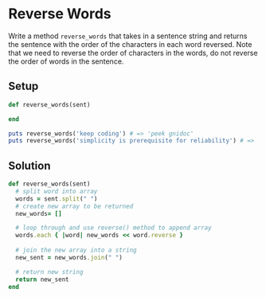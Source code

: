 # Reverse Words

Write a method `reverse_words` that takes in a sentence string and returns the sentence with the order of the characters in each word reversed. Note that we need to reverse the order of characters in the words, do not reverse the order of words in the sentence.

## Setup

```ruby
def reverse_words(sent)

end

puts reverse_words('keep coding') # => 'peek gnidoc'
puts reverse_words('simplicity is prerequisite for reliability') # => 'yticilpmis si etisiuqererp rof ytilibailer'
```

## Solution

```ruby
def reverse_words(sent)
  # split word into array
  words = sent.split(" ")
  # create new array to be returned
  new_words= []

  # loop through and use reverse() method to append array
  words.each { |word| new_words << word.reverse }
  
  # join the new array into a string
  new_sent = new_words.join(" ")

  # return new string
  return new_sent
end
```